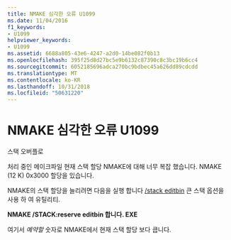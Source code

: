 ```yaml
---
title: NMAKE 심각한 오류 U1099
ms.date: 11/04/2016
f1_keywords:
- U1099
helpviewer_keywords:
- U1099
ms.assetid: 6688a805-43e6-4247-a2d0-14be082f0b13
ms.openlocfilehash: 395f25d8d27bc5e9b6132c87390c8c3bc19b6cc4
ms.sourcegitcommit: 6052185696adca270bc9bdbec45a626dd89cdcdd
ms.translationtype: MT
ms.contentlocale: ko-KR
ms.lasthandoff: 10/31/2018
ms.locfileid: "50631220"
---
```

# <a name="nmake-fatal-error-u1099"></a>NMAKE 심각한 오류 U1099

스택 오버플로

처리 중인 메이크파일 현재 스택 할당 NMAKE에 대해 너무 복잡 했습니다. NMAKE (12 K) 0x3000 할당을 있습니다.

NMAKE의 스택 할당을 늘리려면 다음을 실행 합니다 [/stack editbin](../../build/reference/stack.md) 큰 스택 옵션을 사용 하 여 유틸리티.

**NMAKE /STACK:reserve editbin 합니다. EXE**

여기서 *예약할* 숫자로 NMAKE에서 현재 스택 할당 보다 큽니다.